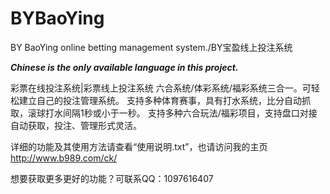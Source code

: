 # BYBaoYing
BY BaoYing online betting management system./BY宝盈线上投注系统

***Chinese is the only available language in this project.***

彩票在线投注系统|彩票线上投注系统
六合系统/体彩系统/福彩系统三合一。可轻松建立自己的投注管理系统。
支持多种体育赛事，具有打水系统，比分自动抓取，滚球打水间隔1秒或小于一秒。
支持多种六合玩法/福彩项目，支持盘口对接自动获取，投注、管理形式灵活。

详细的功能及其使用方法请查看“使用说明.txt”，也请访问我的主页 http://www.b989.com/ck/

想要获取更多更好的功能？可联系QQ：1097616407